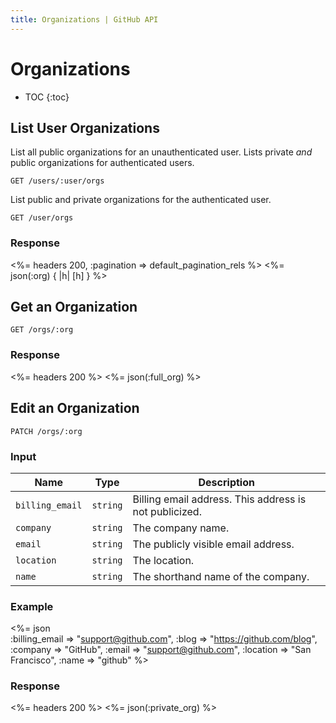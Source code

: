 ```yaml
---
title: Organizations | GitHub API
---
```


# Organizations

* TOC
{:toc}

## List User Organizations

List all public organizations for an unauthenticated user. Lists private *and* public organizations for authenticated users.

    GET /users/:user/orgs

List public and private organizations for the authenticated user.

    GET /user/orgs

### Response

<%= headers 200, :pagination => default_pagination_rels %>
<%= json(:org) { |h| [h] } %>

## Get an Organization

    GET /orgs/:org

### Response

<%= headers 200 %>
<%= json(:full_org) %>

## Edit an Organization

    PATCH /orgs/:org

### Input

Name | Type | Description 
-----|------|--------------
`billing_email`|`string` | Billing email address. This address is not publicized.
`company`|`string` | The company name.
`email`|`string` | The publicly visible email address.
`location`|`string` | The location.
`name`|`string` | The shorthand name of the company.

### Example

<%= json \
    :billing_email => "support@github.com",
    :blog     => "https://github.com/blog",
    :company  => "GitHub",
    :email    => "support@github.com",
    :location => "San Francisco",
    :name     => "github"
    %>

### Response

<%= headers 200 %>
<%= json(:private_org) %>

